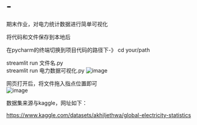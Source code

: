 # -
期末作业，对电力统计数据进行简单可视化  

将代码和文件保存到本地后  

在pycharm的终端切换到项目代码的路径下-》 cd your/path  

streamlit run 文件名.py  
streamlit run 电力数据可视化.py
![image](https://github.com/user-attachments/assets/396cc1d5-c693-4f28-b410-4bf46ae56ed3)

网页打开后，将文件拖入指点位置即可  
![image](https://github.com/user-attachments/assets/353c6b5a-f0f2-47c3-bbb7-60ed01b2bf5e)


数据集来源与kaggle，网址如下：  

https://www.kaggle.com/datasets/akhiljethwa/global-electricity-statistics



